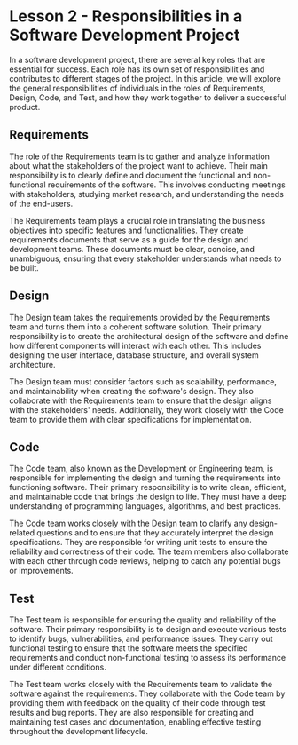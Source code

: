 # Lesson 2 - Responsibilities in a Software Development Project

In a software development project, there are several key roles that are essential for success. Each
role has its own set of responsibilities and contributes to different stages of the project. In
this article, we will explore the general responsibilities of individuals in the roles of
Requirements, Design, Code, and Test, and how they work together to deliver a successful product.

## Requirements

The role of the Requirements team is to gather and analyze information about what the stakeholders
of the project want to achieve. Their main responsibility is to clearly define and document the
functional and non-functional requirements of the software. This involves conducting meetings with
stakeholders, studying market research, and understanding the needs of the end-users.

The Requirements team plays a crucial role in translating the business objectives into specific
features and functionalities. They create requirements documents that serve as a guide for the
design and development teams. These documents must be clear, concise, and unambiguous, ensuring
that every stakeholder understands what needs to be built.

## Design

The Design team takes the requirements provided by the Requirements team and turns them into a
coherent software solution. Their primary responsibility is to create the architectural design of
the software and define how different components will interact with each other. This includes
designing the user interface, database structure, and overall system architecture.

The Design team must consider factors such as scalability, performance, and maintainability when
creating the software's design. They also collaborate with the Requirements team to ensure that the
design aligns with the stakeholders' needs. Additionally, they work closely with the Code team to
provide them with clear specifications for implementation.

## Code

The Code team, also known as the Development or Engineering team, is responsible for implementing
the design and turning the requirements into functioning software. Their primary responsibility is
to write clean, efficient, and maintainable code that brings the design to life. They must have a
deep understanding of programming languages, algorithms, and best practices.

The Code team works closely with the Design team to clarify any design-related questions and to
ensure that they accurately interpret the design specifications. They are responsible for writing
unit tests to ensure the reliability and correctness of their code. The team members also
collaborate with each other through code reviews, helping to catch any potential bugs or
improvements.

## Test

The Test team is responsible for ensuring the quality and reliability of the software. Their primary
responsibility is to design and execute various tests to identify bugs, vulnerabilities, and
performance issues. They carry out functional testing to ensure that the software meets the
specified requirements and conduct non-functional testing to assess its performance under different
conditions.

The Test team works closely with the Requirements team to validate the software against the
requirements. They collaborate with the Code team by providing them with feedback on the quality of
their code through test results and bug reports. They are also responsible for creating and
maintaining test cases and documentation, enabling effective testing throughout the development
lifecycle.
